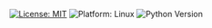 [![License: MIT](https://img.shields.io/badge/License-MIT-green.svg)](https://github.com/Fall2024SE/HW4/blob/main/LICENSE.md)
![Platform: Linux](https://img.shields.io/badge/Platform-Linux-green.svg)
![Python Version](https://img.shields.io/badge/Python-3.13-green.svg)
